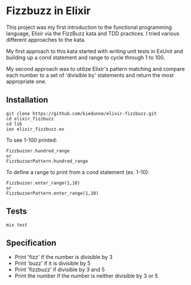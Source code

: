 # Fizzbuzz in Elixir

This project was my first introduction to the functional programming language, Elixir via the FizzBuzz kata and TDD practices. I tried various different approaches to the kata.

 My first approach to this kata started with writing unit tests in ExUnit and building up a cond statement and range to cycle through 1 to 100.

 My second approach was to utilize Elixir's pattern matching and compare each number to a set of 'divisible by' statements and return the most appropriate one.

## Installation

```
git clone https://github.com/kiedunne/elixir-fizzbuzz.git
cd elixir_fizzbuzz
cd lib
iex elixir_fizzbuzz.ex
```
To see 1-100 printed:
```
Fizzbuzzer.hundred_range
or
FizzbuzzerPattern.hundred_range
```

To define a range to print from a cond statement (ex. 1-10):
```
Fizzbuzzer.enter_range(1,10)
or 
FizzbuzzerPattern.enter_range(1,10)
```
## Tests

```
mix test
```
## Specification
* Print 'fizz' if the number is divisible by 3
* Print 'buzz' if it is divisible by 5
* Print 'fizzbuzz' if divisible by 3 and 5
* Print the number if the number is neither divisible by 3 or 5
